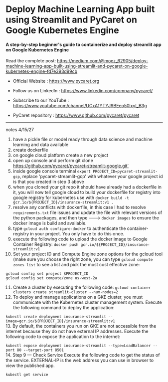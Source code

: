# Deploy Machine Learning App built using Streamlit and PyCaret on Google Kubernetes Engine
#### A step-by-step beginner's guide to containerize and deploy streamlit app on Google Kubernetes Engine

Read the complete post: https://medium.com/@moez_62905/deploy-machine-learning-app-built-using-streamlit-and-pycaret-on-google-kubernetes-engine-fd7e393d99cb

- Official Website : https://www.pycaret.org

- Follow us on LinkedIn : https://www.linkedin.com/company/pycaret/

- Subscribe to our YouTube : https://www.youtube.com/channel/UCxA1YTYJ9BEeo50lxyI_B3g 

- PyCaret repository : https://www.github.com/pycaret/pycaret

---
notes 4/15/27
1. have a pickle file or model ready through data science and machine learning and data available
2. create dockerfile
3. on google cloud platform create a new project
4. open up console and perform git clone https://github.com/pycaret/pycaret-streamlit-google.git`
5. inside google console terminal `export PROJECT_ID=pycaret-streamlit-gcp`, replace 'pycaret-streamlit-gcp' with whatever your google project id is that you created in step 3 above
6. when you cloned your git repo it should have already had a dockerfile in it, you will now tell google cloud to build your dockerfile for registry into google registry for kubernetes use with `docker build -t gcr.io/${PROJECT_ID}/insurance-streamlit:v1 .`
7. resolve any conflicts with dockerfile, in this case I had to resolve `requirements.txt` file issues and update the file with relevant versions of the python packages, and then type ---> `docker images` to ensure the docker image is build and available.
8. type `gcloud auth configure-docker` to authenticate the container-registry in your project. You only have to do this once.
9. execute the following code to upload the docker image to Google Container Registry: `docker push gcr.io/${PROJECT_ID}/insurance-streamlit:v1`
10. Set your project ID and Compute Engine zone options for the gcloud tool (make sure you choose the right zone, you can type `gcloud compute zones list` to see a list and pick the most cost effective zone:
```
gcloud config set project $PROJECT_ID 
gcloud config set compute/zone us-west-2a
```
11. Create a cluster by executing the following code: `gcloud container clusters create streamlit-cluster --num-nodes=2`  
12. To deploy and manage applications on a GKE cluster, you must communicate with the Kubernetes cluster management system. Execute the following command to deploy the application: 

`kubectl create deployment insurance-streamlit --image=gcr.io/${PROJECT_ID}/insurance-streamlit:v1`   
13. By default, the containers you run on GKE are not accessible from the internet because they do not have external IP addresses. Execute the following code to expose the application to the internet:

`kubectl expose deployment insurance-streamlit --type=LoadBalancer --port 80 --target-port 8501`   
14. Step 9 — Check Service
Execute the following code to get the status of the service. EXTERNAL-IP is the web address you can use in browser to view the published app.

`kubectl get service`
